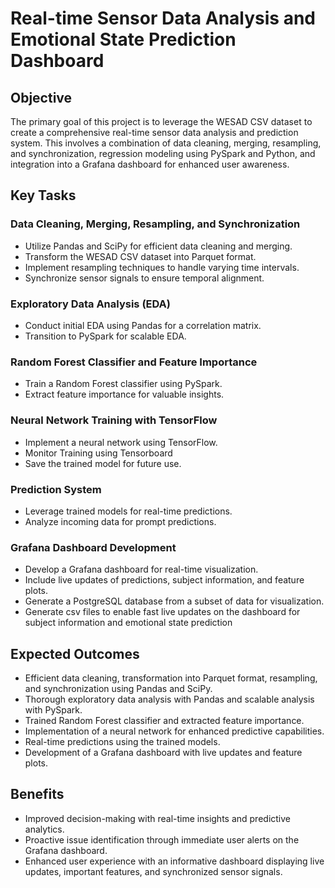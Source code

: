 # Real-time Sensor Data Analysis and Emotional State Prediction Dashboard

## Objective
The primary goal of this project is to leverage the WESAD CSV dataset to create a comprehensive real-time sensor data analysis and prediction system. This involves a combination of data cleaning, merging, resampling, and synchronization, regression modeling using PySpark and Python, and integration into a Grafana dashboard for enhanced user awareness.

## Key Tasks

### Data Cleaning, Merging, Resampling, and Synchronization
- Utilize Pandas and SciPy for efficient data cleaning and merging.
- Transform the WESAD CSV dataset into Parquet format.
- Implement resampling techniques to handle varying time intervals.
- Synchronize sensor signals to ensure temporal alignment.

### Exploratory Data Analysis (EDA)
- Conduct initial EDA using Pandas for a correlation matrix.
- Transition to PySpark for scalable EDA.

### Random Forest Classifier and Feature Importance
- Train a Random Forest classifier using PySpark.
- Extract feature importance for valuable insights.

### Neural Network Training with TensorFlow
- Implement a neural network using TensorFlow.
- Monitor Training using Tensorboard
- Save the trained model for future use.

### Prediction System
- Leverage trained models for real-time predictions.
- Analyze incoming data for prompt predictions.

### Grafana Dashboard Development
- Develop a Grafana dashboard for real-time visualization.
- Include live updates of predictions, subject information, and feature plots.
- Generate a PostgreSQL database from a subset of data for visualization.
- Generate csv files to enable fast live updates on the dashboard for subject information and emotional state prediction

## Expected Outcomes

- Efficient data cleaning, transformation into Parquet format, resampling, and synchronization using Pandas and SciPy.
- Thorough exploratory data analysis with Pandas and scalable analysis with PySpark.
- Trained Random Forest classifier and extracted feature importance.
- Implementation of a neural network for enhanced predictive capabilities.
- Real-time predictions using the trained models.
- Development of a Grafana dashboard with live updates and feature plots.

## Benefits

- Improved decision-making with real-time insights and predictive analytics.
- Proactive issue identification through immediate user alerts on the Grafana dashboard.
- Enhanced user experience with an informative dashboard displaying live updates, important features, and synchronized sensor signals.

